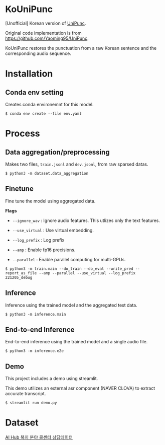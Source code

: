 # KoUniPunc

[Unofficial] Korean version of [UniPunc](https://ieeexplore.ieee.org/document/9747131).

Original code implementation is from https://github.com/Yaoming95/UniPunc.

KoUniPunc restores the punctuation from a raw Korean sentence and the corresponding audio sequence.


# Installation

## Conda env setting
Creates conda environemnt for this model.
```
$ conda env create --file env.yaml
```

# Process

## Data aggregation/preprocessing
Makes two files, `train.jsonl` and `dev.jsonl`, from raw sparsed datas.
```
$ python3 -m dataset.data_aggregation
```


## Finetune
Fine tune the model using aggregated data.

**Flags**
- `--ignore_wav` : Ignore audio features. This utlizes only the text features.

- `--use_virtual` : Use virtual embedding.

- `--log_prefix` : Log prefix

- `--amp` : Enable fp16 precisions.

- `--parallel` : Enable parallel computing for multi-GPUs.

```
$ python3 -m train.main --do_train --do_eval --write_pred --report_as_file --amp --parallel --use_virtual --log_prefix 221205_debug
```


## Inference
Inference using the trained model and the aggregated test data.
```
$ python3 -m inference.main
```

## End-to-end Inference
End-to-end inference using the trained model and a single audio file.
```
$ python3 -m inference.e2e
```

## Demo
This project includes a demo using streamlit.

This demo utilizes an external asr component (NAVER CLOVA) to extract accurate transcript.
```
$ streamlit run demo.py
```


# Dataset
[AI Hub 복지 분야 콜센터 상담데이터](https://www.aihub.or.kr/aihubdata/data/view.do?currMenu=115&topMenu=100&aihubDataSe=realm&dataSetSn=470)
